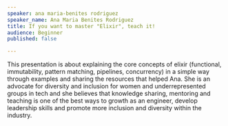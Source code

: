```yaml
---
speaker: ana maria-benites rodriguez
speaker_name: Ana Maria Benites Rodriguez
title: If you want to master "Elixir", teach it!
audience: Beginner
published: false

---
```

<p>This presentation is about explaining the core concepts of elixir (functional, immutability, pattern matching, pipelines, concurrency) in a simple way through examples and sharing the resources that helped Ana. She is an advocate for diversity and inclusion for women and underrepresented groups in tech and she believes that knowledge sharing, mentoring and teaching is one of the best ways to growth as an engineer, develop leadership skills and promote more inclusion and diversity within the industry.</p>
